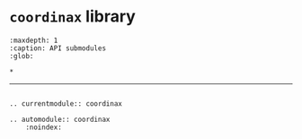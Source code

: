 # `coordinax` library

```{toctree}
:maxdepth: 1
:caption: API submodules
:glob:

*
```

---

```{eval-rst}

.. currentmodule:: coordinax

.. automodule:: coordinax
    :noindex:

```
